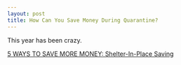 ```yaml
---
layout: post
title: How Can You Save Money During Quarantine?
---
```


This year has been crazy.

[5 WAYS TO SAVE MORE MONEY: Shelter-In-Place Saving](https://www.youtube.com/watch?v=BcxeqTZ9LIU)
